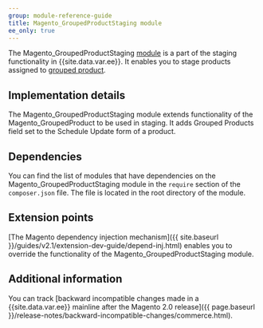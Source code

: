 ```yaml
---
group: module-reference-guide
title: Magento_GroupedProductStaging module
ee_only: true
---
```


The Magento_GroupedProductStaging [module](https://glossary.magento.com/module) is a part of the staging functionality in {{site.data.var.ee}}. It enables you to stage products assigned to [grouped product](https://glossary.magento.com/grouped-product).

## Implementation details

The Magento_GroupedProductStaging module extends functionality of the Magento_GroupedProduct to be used in staging. It adds Grouped Products field set to the Schedule Update form of a product.

## Dependencies

You can find the list of modules that have dependencies on the Magento_GroupedProductStaging module in the `require` section of the `composer.json` file. The file is located in the root directory of the module.

## Extension points

[The Magento dependency injection mechanism]({{ site.baseurl }}/guides/v2.1/extension-dev-guide/depend-inj.html) enables you to override the functionality of the Magento_GroupedProductStaging module.

## Additional information

You can track [backward incompatible changes made in a {{site.data.var.ee}} mainline after the Magento 2.0 release]({{ page.baseurl }}/release-notes/backward-incompatible-changes/commerce.html).
